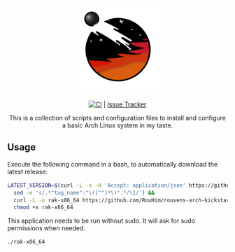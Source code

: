 <p align="center">
  <img src="https://github.com/RouHim/rouvens-arch-kickstart/raw/main/icon.png" width="200">
</p>

<p align="center">
    <a href="https://github.com/RouHim/rouvens-arch-kickstart/actions/workflows/pipe.yml"><img src="https://github.com/RouHim/rouvens-arch-kickstart/actions/workflows/pipe.yaml/badge.svg" alt="CI"></a> |
  <a href="https://github.com/RouHim/rouvens-arch-kickstart/issues">Issue Tracker</a>
</p>

<p align="center">
This is a collection of scripts and configuration files to install and configure a basic Arch Linux system in my taste.
</p>

## Usage
Execute the following command in a bash, to automatically download the latest release:
```bash
LATEST_VERSION=$(curl -L -s -H 'Accept: application/json' https://github.com/RouHim/rouvens-arch-kickstart/releases/latest |
  sed -e 's/.*"tag_name":"\([^"]*\)".*/\1/') &&
  curl -L -o rak-x86_64 https://github.com/RouHim/rouvens-arch-kickstart/releases/download/$LATEST_VERSION/rak-x86_64 &&
  chmod +x rak-x86_64
```

This application needs to be run without sudo. It will ask for sudo permissions when needed.

```bash
./rak-x86_64
```
